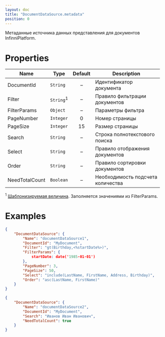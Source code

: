 ```yaml
---
layout: doc
title: "DocumentDataSource.metadata"
position: 0
---
```


Метаданные источника данных представления для документов InfinniPlatform.

# Properties

|Name|Type|Default|Description|
|----|----|:-----:|-----------|
|DocumentId|`String`|–|Идентификатор документа|
|Filter|`String`<sup>1</sup>|–|Правило фильтрации документов|
|FilterParams|`Object`|–|Параметры фильтра|
|PageNumber|`Integer`|0|Номер страницы|
|PageSize|`Integer`|15|Размер страницы|
|Search|`String`|–|Строка полнотекстового поиска|
|Select|`String`|–|Правило отображения документов|
|Order|`String`|–|Правило сортировки документов|
|NeedTotalCount|`Boolean`|–|Необходимость подсчета количества|

<sup>1</sup> [Шаблонизируемая величина](../../RestDataSource/#parameters-templating). Заполняется значениями из FilterParams.

# Examples

```json
{
	"DocumentDataSource": {
		"Name": "documentDataSource1",
		"DocumentId": "MyDocument",
		"Filter": "gt(Birthday,<%startDate%>)",
		"FilterParams": {
			startDate: date('1985-01-01')
		},
		"PageNumber": 3,
		"PageSize": 50,
		"Select": "include(LastName, FirstName, Address, Birthday)",
		"Order": "asc(LastName, FirstName)"
	}
}
```

```json
{
	"DocumentDataSource": {
		"Name": "documentDataSource2",
		"DocumentId": "MyDocument",
		"Search": "Иванов Иван Иванович",
		"NeedTotalCount": true
	}
}
```